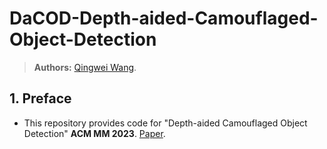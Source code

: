 # DaCOD-Depth-aided-Camouflaged-Object-Detection
>**Authors:** [Qingwei Wang](https://qingwei-wang.github.io).

## 1. Preface

*   This repository provides code for "Depth-aided Camouflaged Object Detection" **ACM MM 2023**. [Paper](https://dl.acm.org/doi/abs/10.1145/3581783.3611874).

